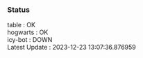 ### Status


table : OK  
hogwarts : OK  
icy-bot : DOWN  
Latest Update : 2023-12-23 13:07:36.876959

